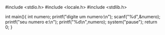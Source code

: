 #include <stdio.h>
#include <locale.h>
#include <stdlib.h>

int main(){
    int numero;
    printf("digite um numero:\n");
    scanf("%d",&numero);
    printf("seu numero e:\n");
    printf("%d\n",numero);
    system("pause");
    return 0;
}
